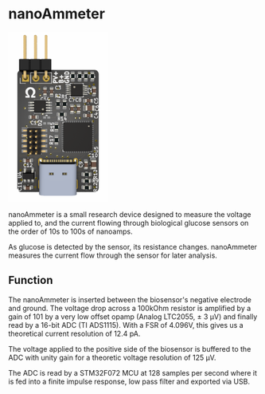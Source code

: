 # nanoAmmeter


<img src="https://github.com/joeltroughton/nanoAmmeter/raw/master/pcb_image.png" alt="nanoAmmeter" width="200"/>

nanoAmmeter is a small research device designed to measure the voltage applied to, and the current flowing through biological glucose sensors on the order of 10s to 100s of nanoamps.

As glucose is detected by the sensor, its resistance changes. nanoAmmeter measures the current flow through the sensor for later analysis.



## Function

The nanoAmmeter is inserted between the biosensor's negative electrode and ground. The voltage drop across a 100kOhm resistor is amplified by a gain of 101 by a very low offset opamp (Analog LTC2055, ± 3 μV) and finally read by a 16-bit ADC (TI ADS1115). With a FSR of 4.096V, this gives us a theoretical current resolution of 12.4 pA. 

The voltage applied to the positive side of the biosensor is buffered to the ADC with unity gain for a theoretic voltage resolution of 125 μV.

The ADC is read by a STM32F072 MCU at 128 samples per second where it is fed into a finite impulse response, low pass filter and exported via USB. 

